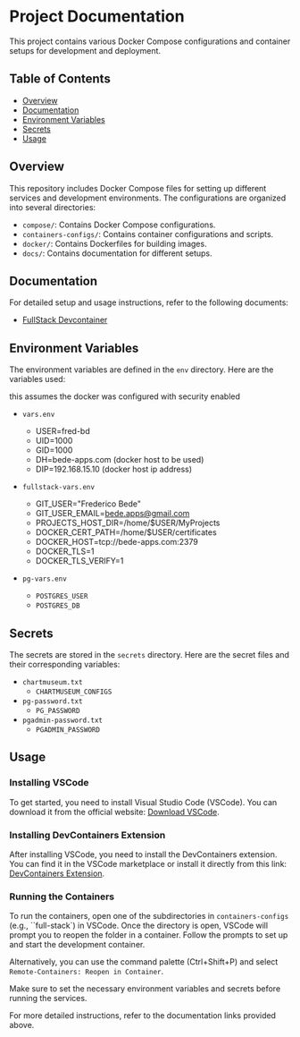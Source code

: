 # Project Documentation

This project contains various Docker Compose configurations and container setups for development and deployment.

## Table of Contents
- [Overview](#overview)
- [Documentation](#documentation)
- [Environment Variables](#environment-variables)
- [Secrets](#secrets)
- [Usage](#usage)

## Overview

This repository includes Docker Compose files for setting up different services and development environments. The configurations are organized into several directories:

- `compose/`: Contains Docker Compose configurations.
- `containers-configs/`: Contains container configurations and scripts.
- `docker/`: Contains Dockerfiles for building images.
- `docs/`: Contains documentation for different setups.

## Documentation

For detailed setup and usage instructions, refer to the following documents:

- [FullStack Devcontainer](docs/fullstack-devcontainer.md)

## Environment Variables

The environment variables are defined in the `env` directory. Here are the variables used:

this assumes the docker was configured with security enabled
- `vars.env`
  - USER=fred-bd
  - UID=1000
  - GID=1000
  - DH=bede-apps.com (docker host to be used)
  - DIP=192.168.15.10 (docker host ip address)

- `fullstack-vars.env`
  - GIT_USER="Frederico Bede"
  - GIT_USER_EMAIL=bede.apps@gmail.com
  - PROJECTS_HOST_DIR=/home/$USER/MyProjects
  - DOCKER_CERT_PATH=/home/$USER/certificates
  - DOCKER_HOST=tcp://bede-apps.com:2379
  - DOCKER_TLS=1
  - DOCKER_TLS_VERIFY=1

- `pg-vars.env`
  - `POSTGRES_USER`
  - `POSTGRES_DB`

## Secrets

The secrets are stored in the `secrets` directory. Here are the secret files and their corresponding variables:

- `chartmuseum.txt`
  - `CHARTMUSEUM_CONFIGS`
- `pg-password.txt`
  - `PG_PASSWORD`
- `pgadmin-password.txt`
  - `PGADMIN_PASSWORD`

## Usage

### Installing VSCode

To get started, you need to install Visual Studio Code (VSCode). You can download it from the official website: [Download VSCode](https://code.visualstudio.com/).

### Installing DevContainers Extension

After installing VSCode, you need to install the DevContainers extension. You can find it in the VSCode marketplace or install it directly from this link: [DevContainers Extension](https://marketplace.visualstudio.com/items?itemName=ms-vscode-remote.remote-containers).

### Running the Containers

To run the containers, open one of the subdirectories in `containers-configs` (e.g., ``full-stack`) in VSCode. Once the directory is open, VSCode will prompt you to reopen the folder in a container. Follow the prompts to set up and start the development container.

Alternatively, you can use the command palette (Ctrl+Shift+P) and select `Remote-Containers: Reopen in Container`.

Make sure to set the necessary environment variables and secrets before running the services.

For more detailed instructions, refer to the documentation links provided above.